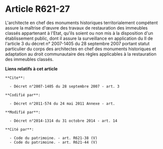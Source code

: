 # Article R621-27

L'architecte en chef des monuments historiques territorialement compétent assure la maîtrise d'œuvre des travaux de
restauration des immeubles classés appartenant à l'Etat,           qu'ils soient ou non mis à la disposition d'un
établissement public, dont il assure la surveillance en application du II de l'article 3 du décret n° 2007-1405 du 28
septembre 2007 portant statut particulier du corps des architectes en chef des monuments historiques et adaptation au droit
communautaire des règles applicables à la restauration des immeubles classés.

**Liens relatifs à cet article**

	**Cite**:

	  - Décret n°2007-1405 du 28 septembre 2007 - art. 3

	**Codifié par**:

	  - Décret n°2011-574 du 24 mai 2011 Annexe - art.

	**Modifié par**:

	  - Décret n°2014-1314 du 31 octobre 2014 - art. 14

	**Cité par**:

	  - Code du patrimoine. - art. R621-38 (V)
	  - Code du patrimoine. - art. R621-44 (V)
